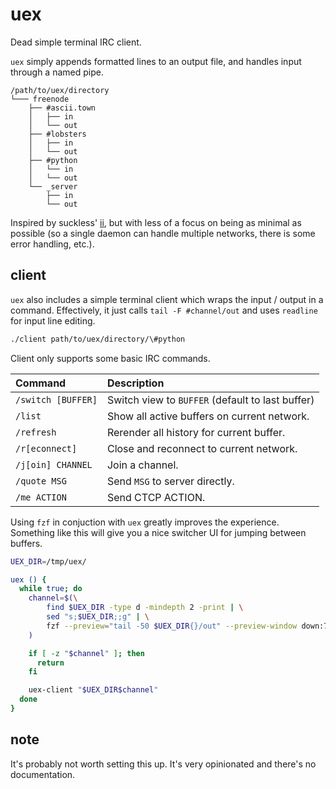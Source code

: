 # uex

Dead simple terminal IRC client.

`uex` simply appends formatted lines to an output file, and handles
input through a named pipe.

```
/path/to/uex/directory
└─── freenode
    ├── #ascii.town
    │   ├── in
    │   └── out
    ├── #lobsters
    │   ├── in
    │   └── out
    ├── #python
    │   └── in
    │   └── out
    └── _server
        ├── in
        └── out
```

Inspired by suckless' [ii], but with less of a focus on being as
minimal as possible (so a single daemon can handle multiple networks,
there is some error handling, etc.).

[ii]: https://tools.suckless.org/ii/

## client

`uex` also includes a simple terminal client which wraps the input /
output in a command. Effectively, it just calls `tail -F
#channel/out` and uses `readline` for input line editing.

``` bash
./client path/to/uex/directory/\#python
```

Client only supports some basic IRC commands.

| Command            | Description                                      |
| :-------           | :-----------                                     |
| `/switch [BUFFER]` | Switch view to `BUFFER` (default to last buffer) |
| `/list`            | Show all active buffers on current network.      |
| `/refresh`         | Rerender all history for current buffer.         |
| `/r[econnect]`     | Close and reconnect to current network.          |
| `/j[oin] CHANNEL`  | Join a channel.                                  |
| `/quote MSG`       | Send `MSG` to server directly.                   |
| `/me ACTION`       | Send CTCP ACTION.                                |

Using `fzf` in conjuction with `uex` greatly improves the experience.
Something like this will give you a nice switcher UI for jumping between
buffers.

``` bash
UEX_DIR=/tmp/uex/

uex () {
  while true; do
    channel=$(\
        find $UEX_DIR -type d -mindepth 2 -print | \
        sed "s;$UEX_DIR;;g" | \
        fzf --preview="tail -50 $UEX_DIR{}/out" --preview-window down:75%\
    )

    if [ -z "$channel" ]; then
      return
    fi

    uex-client "$UEX_DIR$channel"
  done
}
```

## note

It's probably not worth setting this up. It's very opinionated and
there's no documentation.
